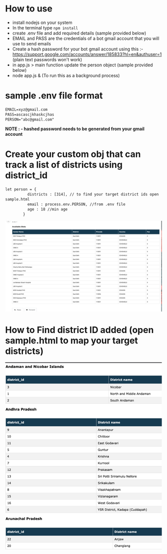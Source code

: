 # How to use

- install nodejs on your system 
- In the terminal type ```npm install```
- create .env file and add required details (sample provided below)
- EMAIL and PASS are the credentials of a bot gmail account that you will use to send emails
- Create a hash password for your bot gmail account using this :- https://support.google.com/accounts/answer/185833?hl=en&authuser=1 (plain text passwords won't work)
- in app.js > main function update the person object (sample provided below)
- node app.js & (To run this as a background process)

# sample .env file format
```
EMAIL=xyz@gmail.com
PASS=ascascjkhaskcjhas 
PERSON="abc@gmail.com"
```
**NOTE : - hashed password needs to be generated from your gmail account**


# Create your custom  obj that can track a list of districts using district_id
```
let person = {
          districts : [314], // to find your target district ids open sample.html
          email : process.env.PERSON, //from .env file
          age : 18 //min age
        }
```

![alt text](https://github.com/Nit-1997/cowin-slot-notifier/blob/main/screen.png?raw=true)

# How to Find district ID added (open sample.html to map your target districts)
![alt text](https://github.com/Nit-1997/cowin-slot-notifier/blob/main/district.png?raw=true)
